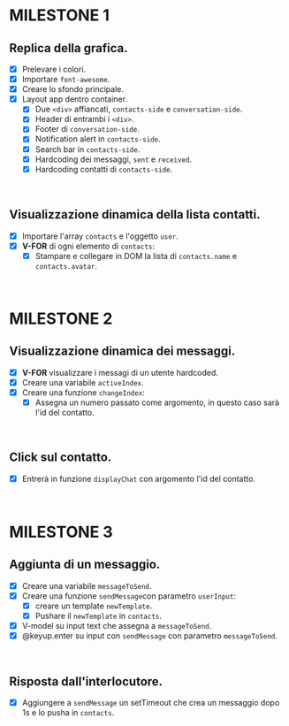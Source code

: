 # MILESTONE 1
## Replica della grafica.
- [x] Prelevare i colori.
- [x] Importare `font-awesome`.
- [x] Creare lo sfondo principale.
- [x] Layout app dentro container.
    - [x] Due `<div>` affiancati, `contacts-side` e `conversation-side`.
    - [x] Header di entrambi i `<div>`.
    - [x] Footer di `conversation-side`.
    - [x] Notification alert in `contacts-side`.
    - [x] Search bar in `contacts-side`.
    - [x] Hardcoding dei messaggi, `sent` e `received`.
    - [x] Hardcoding contatti di `contacts-side`.

<br>

## Visualizzazione dinamica della lista contatti.
- [x] Importare l'array `contacts` e l'oggetto `user`.
- [x] **V-FOR** di ogni elemento di `contacts`:
    - [x] Stampare e collegare in DOM la lista di `contacts.name` e `contacts.avatar`.

<br>

# MILESTONE 2
## Visualizzazione dinamica dei messaggi.
- [x] **V-FOR** visualizzare i messagi di un utente hardcoded.
- [x] Creare una variabile `activeIndex`.
- [x] Creare una funzione `changeIndex`:
    - [x] Assegna un numero passato come argomento, in questo caso sarà l'id del contatto. 

<br>

## Click sul contatto.
- [x] Entrerà in funzione `displayChat` con argomento l'id del contatto.

<br>

# MILESTONE 3
## Aggiunta di un messaggio.
-[x] Creare una variabile `messageToSend`.
-[x] Creare una funzione `sendMessage`con parametro `userInput`:
    -[x] creare un template `newTemplate`.
    -[x] Pushare il `newTemplate` in `contacts`.
-[x] V-model su input text che assegna a `messageToSend`.
-[x] @keyup.enter su input con `sendMessage` con parametro `messageToSend`.

<br>

## Risposta dall'interlocutore.
-[x] Aggiungere a `sendMessage` un setTimeout che crea un messaggio dopo 1s e lo pusha in `contacts`.
